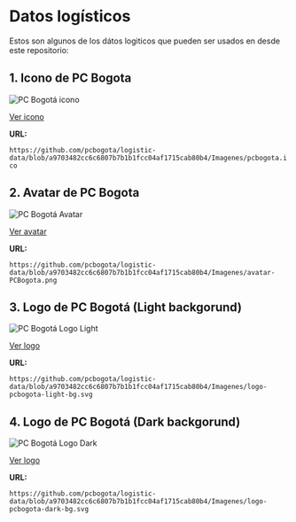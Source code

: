 # Datos logísticos
Estos son algunos de los dátos logiticos que pueden ser usados en desde este repositorio:

## 1. Icono de PC Bogota
![PC Bogotá icono](https://github.com/pcbogota/logistic-data/blob/a9703482cc6c6807b7b1b1fcc04af1715cab80b4/Imagenes/pcbogota.ico)

[Ver icono](https://github.com/pcbogota/logistic-data/blob/a9703482cc6c6807b7b1b1fcc04af1715cab80b4/Imagenes/pcbogota.ico)

**URL:**

```https://github.com/pcbogota/logistic-data/blob/a9703482cc6c6807b7b1b1fcc04af1715cab80b4/Imagenes/pcbogota.ico```


## 2. Avatar de PC Bogota
![PC Bogotá Avatar](https://github.com/pcbogota/logistic-data/blob/a9703482cc6c6807b7b1b1fcc04af1715cab80b4/Imagenes/avatar-PCBogota.png)

[Ver avatar](https://github.com/pcbogota/logistic-data/blob/a9703482cc6c6807b7b1b1fcc04af1715cab80b4/Imagenes/avatar-PCBogota.png)

**URL:**

```https://github.com/pcbogota/logistic-data/blob/a9703482cc6c6807b7b1b1fcc04af1715cab80b4/Imagenes/avatar-PCBogota.png```


## 3. Logo de PC Bogotá (Light backgorund)
![PC Bogotá Logo Light](https://github.com/pcbogota/logistic-data/blob/a9703482cc6c6807b7b1b1fcc04af1715cab80b4/Imagenes/logo-pcbogota-light-bg.svg)

[Ver logo](https://github.com/pcbogota/logistic-data/blob/a9703482cc6c6807b7b1b1fcc04af1715cab80b4/Imagenes/logo-pcbogota-light-bg.svg)

**URL:**

```https://github.com/pcbogota/logistic-data/blob/a9703482cc6c6807b7b1b1fcc04af1715cab80b4/Imagenes/logo-pcbogota-light-bg.svg```

## 4. Logo de PC Bogotá (Dark backgorund)
![PC Bogotá Logo Dark](https://github.com/pcbogota/logistic-data/blob/a9703482cc6c6807b7b1b1fcc04af1715cab80b4/Imagenes/logo-pcbogota-dark-bg.svg)

[Ver logo](https://github.com/pcbogota/logistic-data/blob/a9703482cc6c6807b7b1b1fcc04af1715cab80b4/Imagenes/logo-pcbogota-dark-bg.svg)

**URL:**

```https://github.com/pcbogota/logistic-data/blob/a9703482cc6c6807b7b1b1fcc04af1715cab80b4/Imagenes/logo-pcbogota-dark-bg.svg```
